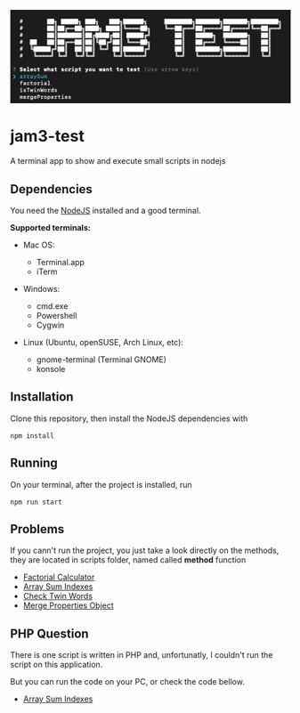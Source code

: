 ![Jam3 Test Terminal](https://github.com/OnionHead/jam3-test/blob/main/assets/git-banner.png?raw=true "Jam3 Test Terminal")

# jam3-test
A terminal app to show and execute small scripts in nodejs

## Dependencies
You need the [NodeJS](https://nodejs.org/en/) installed and a good terminal.  
  
**Supported terminals:**  

* Mac OS:
  * Terminal.app
  * iTerm

* Windows:
  * cmd.exe
  * Powershell
  * Cygwin

* Linux (Ubuntu, openSUSE, Arch Linux, etc):
  * gnome-terminal (Terminal GNOME)
  * konsole

## Installation
Clone this repository, then install the NodeJS dependencies with
```
npm install
```

## Running
On your terminal, after the project is installed, run
```
npm run start
```

## Problems
If you cann't run the project, you just take a look directly on the methods, 
they are located in scripts folder, named called **method** function
* [Factorial Calculator](https://github.com/OnionHead/jam3-test/blob/main/scripts/factorial.js)
* [Array Sum Indexes](https://github.com/OnionHead/jam3-test/blob/main/scripts/arraySum.js)
* [Check Twin Words](https://github.com/OnionHead/jam3-test/blob/main/scripts/isTwinWords.js)
* [Merge Properties Object](https://github.com/OnionHead/jam3-test/blob/main/scripts/mergeProperties.js)

## PHP Question
There is one script is written in PHP and, unfortunatly, I couldn't run the script on this application.

But you can run the code on your PC, or check the code bellow.
* [Array Sum Indexes](https://github.com/OnionHead/jam3-test/blob/main/scripts/arraySum.php)